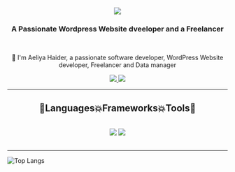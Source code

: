 <h1 align="center">
    <img src="https://readme-typing-svg.herokuapp.com/?font=Righteous&color=7e15f7&random=falsesize=35&center=true&vCenter=true&width=500&height=70&duration=2000&lines=Hi+There!+👋;+I'm+Aeliyahaider+👨🏻‍💻;" />
</h1>

<h3 align="center">A Passionate Wordpress Website dveeloper and a Freelancer</h3>

<br/>

<div align="center">
 
 🌱 I'm Aeliya Haider, a passionate software developer, WordPress Website developer, Freelancer and Data manager </div>
 
<div align="center"> 
  <a href="mailto:aeliyahaider933@gmail.com">
    <img src="https://img.shields.io/badge/Gmail-6C22A6?style=for-the-badge&logo=gmail&logoColor=white" />
  </a>
  <a href="https://www.linkedin.com/in/Aeliya-haider" >
    <img src="https://img.shields.io/badge/LinkedIn-0077B5?style=for-the-badge&logo=linkedin&logoColor=white" />
  </a>
</div>

 <hr/>
 
<h2 align="center">🚀Languages💥Frameworks💥Tools🚀</h2>
<br/>
<div align="center">
    <img src="https://skillicons.dev/icons?i=javascript,vscode,github,git" />
    <img src="https://skillicons.dev/icons?i=css,bootstrap,html,mysql" /><br>
</div>

<br/>
<hr/>

![Top Langs](https://github-readme-stats.vercel.app/api/top-langs/?username=Aeliyahaider&layout=compact&theme=midnight-purple)
